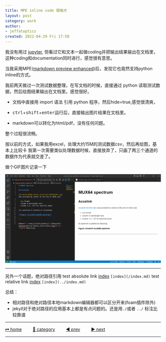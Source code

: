 ```yaml
---
title: MPE inline code 很强大
layout: post
category: work
author: 
- jeffatoptics
created: 2022-04-29 Fri 17:50
---
```



我没有用过 [jupyter](https://pypi.org/project/jupyter/), 但看过它和文本一起做coding并把输出结果输出在文档里，这种coding和documentation同时进行，感觉很有意思。

当我采用MPE([markdown preview enhanced](https://shd101wyy.github.io/markdown-preview-enhanced/))后，发现它也竟然支持python inline的方式。

我前两天做过一次测试数据整理，在写文档的时候，直接通过 python 读取测试数据，然后绘图结果输出在文档里。感觉很好。

- 文档中直接用 import 语法 引用 python 程序，然后hide=true,感觉很清爽，

- <kbd>ctrl</kbd>+<kbd>shift</kbd>+<kbd>enter</kbd>运行后，直接输出图片结果在文档里。

- markdown可以转化为html/pdf，没有任何问题。

整个过程很流畅。

按以前的方式，如果我用excel，处理大约15M的测试数据csv，然后再绘图，基本上比较卡
我第一次需要类似处理数据时候，直接放弃了，只画了两三个通道的数据作为代表就交差了。

做个GIF图片记录一下


![](../assets/20220429/jeff-code-chunk.gif)



---

另外一个话题，绝对路径引用
test absolute link [index](/index.md) `[index](/index.md)`
test relative link [index](../index.md) `[index](../index.md)`

总结：
- 相对路径和绝对路径本地markdown编辑器都可以区分开来(foam插件除外)
- jekyll对于绝对路径的应用基本上都是有点问题的。还是用`./`或者 `../` 标注比较靠谱

---

[⏮ home](../index.md) &nbsp; &nbsp; &nbsp; &nbsp; [🔀 category](../category.md) &nbsp; &nbsp; &nbsp; &nbsp; [◀️ prev](2022-04-29-jekyll-mkdocs-learning.md) &nbsp; &nbsp; &nbsp; &nbsp; [▶️ next](2022-04-29-image-in-recent-life.md)

---
